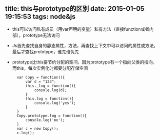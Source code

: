 title: this与prototype的区别
date: 2015-01-05 19:15:53
tags: node&js
---

* this可以访问私有成员（用var声明的变量）私有方法（直接function或者内部），prototype无法访问
* Js首先查找自身的静态属性，方法，再查找上下文中可以访问的属性或方法，最后才查找prototype，谁先谁优先
* prototype比this要节约分配的空间，因为prototype有一个指向父类的指向，而this，每次实例化时都要分配存储空间


		var Copy = function(){
			var d = "123";
			this._log = function(){
				console.log(d);
			}
			this.log = function(){
				console.log('yes');
			}
		}
		Copy.prototype.log = function(){
			console.log('no');
		}
		var c = new Copy();
		c.log();

